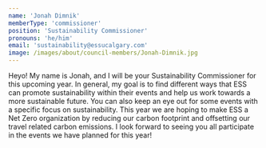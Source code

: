 ```yaml
---
name: 'Jonah Dimnik'
memberType: 'commissioner'
position: 'Sustainability Commissioner'
pronouns: 'he/him'
email: 'sustainability@essucalgary.com'
image: /images/about/council-members/Jonah-Dimnik.jpg
---
```


Heyo! My name is Jonah, and I will be your Sustainability Commissioner for this upcoming year. In general, my goal is to find different ways that ESS can promote sustainability within their events and help us work towards a more sustainable future. You can also keep an eye out for some events with a specific focus on sustainability. This year we are hoping to make ESS a Net Zero organization by reducing our carbon footprint and offsetting our travel related carbon emissions. I look forward to seeing you all participate in the events we have planned for this year!